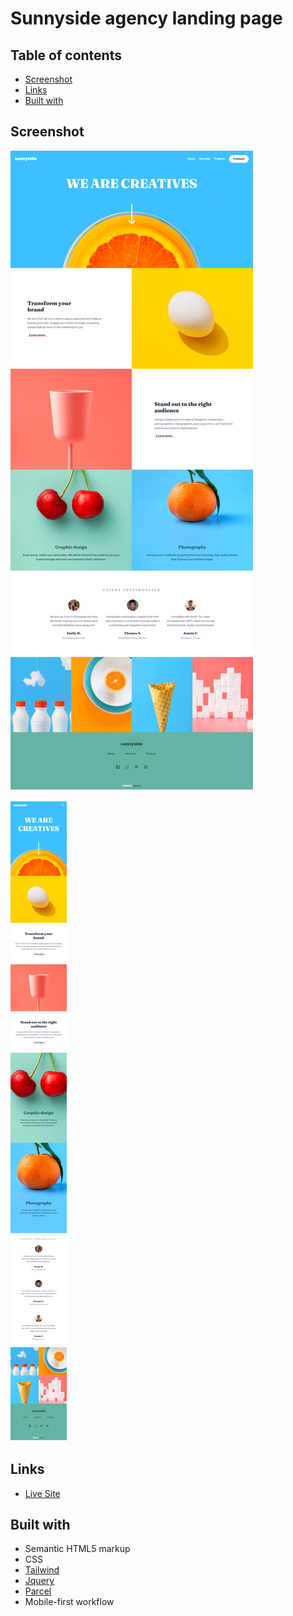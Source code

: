 # Sunnyside agency landing page

## Table of contents

- [Screenshot](#screenshot)
- [Links](#links)
- [Built with](#built-with)

## Screenshot

![](screenshots/Sunnyside-agency.png)

![](screenshots/Sunnyside-agency-m.png)

## Links

- [Live Site](https://your-live-site-url.com)

## Built with

- Semantic HTML5 markup
- CSS
- [Tailwind](https://tailwindcss.com/)
- [Jquery](https://jquery.com/)
- [Parcel](https://parceljs.org/)
- Mobile-first workflow
